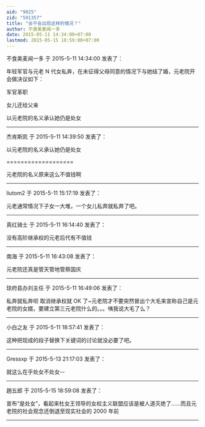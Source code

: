 ```yaml
---
aid: "9025"
zid: "591357"
title: "会不会出现这样的情况？"
author: 不食美麦闻一多
date: 2015-05-11 14:34:00+07:00
lastmod: 2015-05-15 18:59:00+07:00
---
```


不食美麦闻一多 于 2015-5-11 14:34:00 发表了：

年轻军官与元老 N 代女私奔，在未征得父母同意的情况下与她结了婚，元老院开会做决议如下：

军官革职

女儿还给父亲

以元老院的名义承认她仍是处女

---

杰肯斯凯 于 2015-5-11 14:39:50 发表了：

以元老院的名义承认她仍是处女

===================

元老院的名义原来这么不值钱啊

---

liutom2 于 2015-5-11 15:17:19 发表了：

元老通常情况下子女一大堆，一个女儿私奔就私奔了吧。

---

真红骑士 于 2015-5-11 16:14:40 发表了：

没有高阶继承权的元老后代有不值钱

---

南海 于 2015-5-11 16:43:08 发表了：

元老院还真是管天管地管蔡国庆

---

琼府县办刘主任 于 2015-5-11 16:49:06 发表了：

私奔就私奔呗 取消继承权就 OK 了~元老院才不要突然冒出个大毛来宣称自己是元老院的女婿，要建立第三元老院什么的。。。咦我说大毛了么？

---

小白之友 于 2015-5-11 18:57:41 发表了：

这种把现成的段子替换下关键词的讨论就没必要了吧。

---

Gressxp 于 2015-5-13 21:17:03 发表了：

就这么在乎处女不处女--

---

趙五郎 于 2015-5-15 18:59:08 发表了：

宣布“是处女”，看起来杜女王领导的女权主义联盟应该是被人道灭绝了……而且元老院的社会观念还倒退至现实社会的 2000 年前

---
